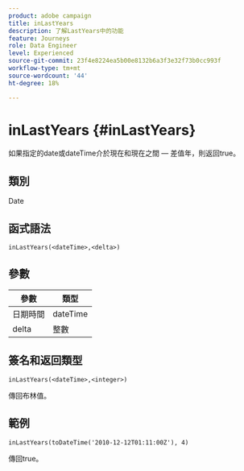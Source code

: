 ```yaml
---
product: adobe campaign
title: inLastYears
description: 了解LastYears中的功能
feature: Journeys
role: Data Engineer
level: Experienced
source-git-commit: 23f4e8224ea5b00e8132b6a3f3e32f73b0cc993f
workflow-type: tm+mt
source-wordcount: '44'
ht-degree: 18%

---
```


# inLastYears {#inLastYears}

如果指定的date或dateTime介於現在和現在之間 — 差值年，則返回true。

## 類別

Date

## 函式語法

`inLastYears(<dateTime>,<delta>)`

## 參數

| 參數 | 類型 |
|-----------|------------------|
| 日期時間 | dateTime |
| delta | 整數 |

## 簽名和返回類型

`inLastYears(<dateTime>,<integer>)`

傳回布林值。

## 範例

`inLastYears(toDateTime('2010-12-12T01:11:00Z'), 4)`

傳回true。
